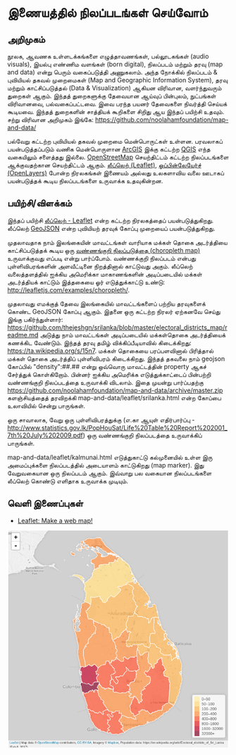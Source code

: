 # இணையத்தில் நிலப்படங்கள் செய்வோம்
## அறிமுகம்
நூலக, ஆவணக உள்ளடக்கங்களை எழுத்தாவணங்கள், பல்லூடகங்கள் (audio visuals), இயல்பு எண்ணிம வளங்கள் (born digital), நிலப்படம் மற்றும் தரவு (map and data) என்று பெரும் வகைப்படுத்தி அணுகலாம். அந்த நோக்கில் நிலப்படம் & புவியியல் தகவல் முறைமைகள் (Map and Geographic Information System), தரவு மற்றும் காட்சிப்படுத்தல் (Data & Visualization) ஆகியன விரிவான, வளர்ந்துவரும் துறைகள் ஆகும்.  இந்தத் துறைகளுக்கு தேவையான ஆய்வுப் பின்புலம், நுட்பங்கள் விரிவானவை, பல்வகைப்பட்டவை. இவை பரந்த பயனர் தேவைகளை நிவர்த்தி செய்யக் கூடியவை.  இந்தத் துறைகளின் சாத்தியக் கூறிகளை சிறிது ஆய இந்தப் பயிற்சி உதவும்.  சற்று விரிவான அறிமுகம் இங்கே: https://github.com/noolahamfoundation/map-and-data/

பல்வேறு கட்டற்ற புவியியல் தகவல் முறைமை மென்பொருட்கள் உள்ளன.  பரவலாகப் பயன்படுத்தப்படும் வணிக மென்பொருளான [ArcGIS](https://www.arcgis.com) இக்கு கட்டற்ற [QGIS](http://www.qgis.org/en/site/) எந்த வகையிலும் சளைத்தது இல்லை.  [OpenStreetMap](https://www.openstreetmap.org) செயற்திட்டம் கட்டற்ற நிலப்படங்களை ஆக்குவதற்கான செயற்திட்டம் ஆகும்.  [லீப்லெற் (Leaflet)](http://leafletjs.com/), [ஓப்பின்லேயேர்ச் (OpenLayers)](https://openlayers.org/) போன்ற நிரலகங்கள் இணையம் அல்லது உலகளாவிய வலை ஊடாகப் பயன்படுத்தக் கூடிய நிலப்படங்களை உருவாக்க உதவுகின்றன.

## பயிற்சி/விளக்கம்
இந்தப் பயிற்சி [லீப்லெற் - Leaflet](http://leafletjs.com/) என்ற கட்டற்ற நிரலகத்தைப் பயன்படுத்துகிறது.  லீப்லெற் [GeoJSON](https://en.wikipedia.org/wiki/GeoJSON) என்ற புவியியற் தரவுக் கோப்பு முறையைப் பயன்படுத்துகிறது.  

முதலாவதாக நாம் இலங்கையின் மாவட்டங்கள் வாரியாக மக்கள் தொகை அடர்த்தியை காட்சிப்படுத்தக் கூடிய ஒரு [வண்ணங்குறி நிலப்படுத்தை (choropleth map)](https://en.wikipedia.org/wiki/Choropleth_map) உருவாக்குவது எப்படி என்று பார்ப்போம்.  வண்ணக்குறி நிலப்படம் என்பது புள்ளிவிபரங்களின் அளவீட்டினை நிறத்தினால் காட்டுவது அகும்.  லீப்லெற் வலைத்தளத்தில் ஐக்கிய அமெரிக்கா மாகாணங்களின் அடிப்படையில் மக்கள் அடர்த்தியக் காட்டும் இத்தகையை ஓர் எடுத்துக்காட்டு உண்டு: http://leafletjs.com/examples/choropleth/.  

முதலாவது எமக்குத் தேவை இலங்கையில் மாவட்டங்களைப் பற்றிய தரவுகளைக் கொண்ட GeoJSON கோப்பு ஆகும். இதனை ஒரு கட்டற்ற நிரலர் ஏற்கனவே செய்து இங்கு பகிர்ந்துள்ளார்: https://github.com/thejeshgn/srilanka/blob/master/electoral_districts_map/readme.md  அடுத்து நாம் மாவட்டங்கள் அடிப்படையில் மக்கள்தொகை அடர்த்தியைக் கணக்கிட வேண்டும்.  இந்தத் தரவு தமிழ் விக்கிப்பீடியாவில் கிடைக்கிறது: https://ta.wikipedia.org/s/15n7.  மக்கள் தொகையை பரப்பளவினால் பிரித்தால் மக்கள் தொகை அடர்த்திப் புள்ளிவிபரம் கிடைக்கிறது.  இந்தத் தகவலை நாம் geojson கோப்பில் "density":##.## என்று ஒவ்வொரு மாவட்டத்தின் property ஆகச் சேர்த்துக் கொள்கிறோம்.  பின்னர் ஐக்கிய அமெரிக்க எடுத்துக்காட்டைப் பின்பற்றி வண்ணங்குறி நிலப்படத்தை உருவாக்கி விடலாம்.  இதை முயன்று பார்ப்பதற்கு https://github.com/noolahamfoundation/map-and-data/archive/master.zip களஞ்சியத்தைத் தரவிறக்கி map-and-data/leaflet/srilanka.html என்ற கோப்பை உலாவியில் சென்று பாருங்கள்.

ஒரு சாவாலாக, வேறு ஒரு புள்ளிவிபரத்துக்கு (எ.கா ஆயுள் எதிர்பார்ப்பு - http://www.statistics.gov.lk/PopHouSat/Life%20Table%20Report%202001_7th%20July%202009.pdf) ஒரு வண்ணங்குறி நிலப்படத்தை உருவாக்கிப் பாருங்கள்.

map-and-data/leaflet/kalmunai.html எடுத்துகாட்டு கல்முனையில் உள்ள இரு அமைப்புக்களை நிலப்படத்தில் அடையாளம் காட்டுகிறது (map marker). இது வேறுவகையான ஒரு நிலப்படம் ஆகும்.  இவ்வாறு பல வகையான நிலப்படங்களை லீப்லெற் கொண்டு எளிதாக உருவாக்க முடியும். 

## வெளி இணைப்புகள்
* [Leaflet: Make a web map!](https://maptimeboston.github.io/leaflet-intro/)


![Sri Lankan Population Density by Destrict Map](https://github.com/noolahamfoundation/map-and-data/blob/master/Sri%20Lanka%20-%20Population%20Density%20by%20District.png)
